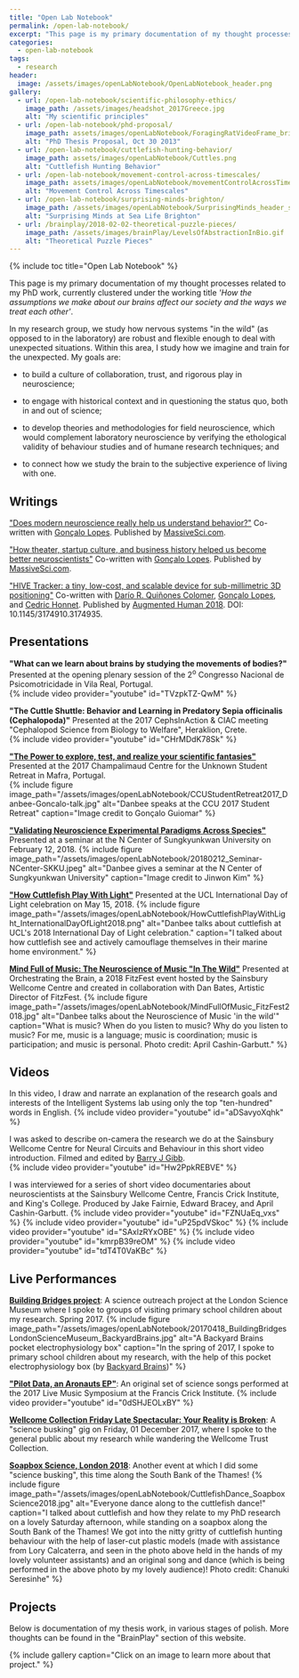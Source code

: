 ```yaml
---
title: "Open Lab Notebook"
permalink: /open-lab-notebook/
excerpt: "This page is my primary documentation of my thought processes related to my PhD work, currently clustered under the working title 'How the assumptions we make about our brains affect our society and the ways we treat each other'."
categories:
  - open-lab-notebook
tags:
  - research
header:
  image: /assets/images/openLabNotebook/OpenLabNotebook_header.png
gallery:
  - url: /open-lab-notebook/scientific-philosophy-ethics/
    image_path: /assets/images/headshot_2017Greece.jpg
    alt: "My scientific principles"
  - url: /open-lab-notebook/phd-proposal/
    image_path: assets/images/openLabNotebook/ForagingRatVideoFrame_bright.png
    alt: "PhD Thesis Proposal, Oct 30 2013"
  - url: /open-lab-notebook/cuttlefish-hunting-behavior/
    image_path: assets/images/openLabNotebook/Cuttles.png
    alt: "Cuttlefish Hunting Behavior"
  - url: /open-lab-notebook/movement-control-across-timescales/
    image_path: assets/images/openLabNotebook/movementControlAcrossTimescales_pilot1.jpg
    alt: "Movement Control Across Timescales"
  - url: /open-lab-notebook/surprising-minds-brighton/
    image_path: /assets/images/openLabNotebook/SurprisingMinds_header_small.png
    alt: "Surprising Minds at Sea Life Brighton"
  - url: /brainplay/2018-02-02-theoretical-puzzle-pieces/
    image_path: /assets/images/brainPlay/LevelsOfAbstractionInBio.gif
    alt: "Theoretical Puzzle Pieces"
---
```

{% include toc title="Open Lab Notebook" %}

This page is my primary documentation of my thought processes related to my PhD work, currently clustered under the working title *'How the assumptions we make about our brains affect our society and the ways we treat each other'*.

In my research group, we study how nervous systems "in the wild" (as opposed to in the laboratory) are robust and flexible enough to deal with unexpected situations. Within this area, I study how we imagine and train for the unexpected. My goals are: 

* to build a culture of collaboration, trust, and rigorous play in neuroscience; 

* to engage with historical context and in questioning the status quo, both in and out of science; 

* to develop theories and methodologies for field neuroscience, which would complement laboratory neuroscience by verifying the ethological validity of behaviour studies and of humane research techniques; and

* to connect how we study the brain to the subjective experience of living with one.

## Writings

["Does modern neuroscience really help us understand behavior?"](https://massivesci.com/articles/neuroscience-behavior-vs-technology/) Co-written with [Gonçalo Lopes](http://neurogears.org/about-us/). Published by [MassiveSci.com](https://massivesci.com/pages/about/).

["How theater, startup culture, and business history helped us become better neuroscientists"](https://massivesci.com/articles/neuroscience-can-learn-from-theater/) Co-written with [Gonçalo Lopes](http://neurogears.org/about-us/). Published by [MassiveSci.com](https://massivesci.com/pages/about/).

["HIVE Tracker: a tiny, low-cost, and scalable device for sub-millimetric 3D positioning"](https://www.researchgate.net/publication/322842913_HIVE_Tracker_a_tiny_low-cost_and_scalable_device_for_sub-millimetric_3D_positioning) Co-written with [Darío R. Quiñones Colomer](https://www.researchgate.net/profile/Dario_R_Colomer), [Gonçalo Lopes](http://neurogears.org/about-us/), and [Cedric Honnet](http://honnet.eu). Published by [Augmented Human 2018](http://www.sigah.org/AH2018/). DOI: 10.1145/3174910.3174935. 

## Presentations

**"What can we learn about brains by studying the movements of bodies?"** Presented at the opening plenary session of the 2<sup>o</sup> Congresso Nacional de Psicomotricidade in Vila Real, Portugal.  
{% include video provider="youtube" id="TVzpkTZ-QwM" %}


**"The Cuttle Shuttle: Behavior and Learning in Predatory Sepia officinalis (Cephalopoda)"** Presented at the 2017 CephsInAction & CIAC meeting "Cephalopod Science from Biology to Welfare", Heraklion, Crete.  
{% include video provider="youtube" id="CHrMDdK78Sk" %}


**["The Power to explore, test, and realize your scientific fantasies"](https://docs.google.com/presentation/d/1DFBbxP-ZavQUYMEbmpesrK9iEtjAFlNhhzzt3jA7duA/edit?usp=sharing)** Presented at the 2017 Champalimaud Centre for the Unknown Student Retreat in Mafra, Portugal.  
{% include figure image_path="/assets/images/openLabNotebook/CCUStudentRetreat2017_Danbee-Goncalo-talk.jpg" alt="Danbee speaks at the CCU 2017 Student Retreat" caption="Image credit to Gonçalo Guiomar" %}

**["Validating Neuroscience Experimental Paradigms Across Species"](http://bit.ly/2EjwHS0)** Presented at a seminar at the N Center of Sungkyunkwan University on February 12, 2018. 
{% include figure image_path="/assets/images/openLabNotebook/20180212_Seminar-NCenter-SKKU.jpeg" alt="Danbee gives a seminar at the N Center of Sungkyunkwan University" caption="Image credit to Jinwon Kim" %}

**["How Cuttlefish Play With Light"](https://docs.google.com/presentation/d/1svSPEyjrzCBNwcwkxoUdiA1Lu476pIDYtxHAgCbnLoE/edit?usp=sharing)** Presented at the UCL International Day of Light celebration on May 15, 2018. 
{% include figure image_path="/assets/images/openLabNotebook/HowCuttlefishPlayWithLight_InternationalDayOfLight2018.png" alt="Danbee talks about cuttlefish at UCL's 2018 International Day of Light celebration." caption="I talked about how cuttlefish see and actively camouflage themselves in their marine home environment." %}

**[Mind Full of Music: The Neuroscience of Music "In The Wild"](https://docs.google.com/presentation/d/1ir7PZBjY3UbBlFqshWBTpID5BYuOaaRuvDsoJzOwMF0/edit?usp=sharing)** Presented at Orchestrating the Brain, a 2018 FitzFest event hosted by the Sainsbury Wellcome Centre and created in collaboration with Dan Bates, Artistic Director of FitzFest. 
{% include figure image_path="/assets/images/openLabNotebook/MindFullOfMusic_FitzFest2018.jpg" alt="Danbee talks about the Neuroscience of Music 'in the wild'" caption="What is music? When do you listen to music? Why do you listen to music? For me, music is a language; music is coordination; music is participation; and music is personal. Photo credit: April Cashin-Garbutt." %}

## Videos

In this video, I draw and narrate an explanation of the research goals and interests of the Intelligent Systems lab using only the top "ten-hundred" words in English. 
{% include video provider="youtube" id="aDSavyoXqhk" %}

I was asked to describe on-camera the research we do at the Sainsbury Wellcome Centre for Neural Circuits and Behaviour in this short video introduction. Filmed and edited by [Barry J Gibb](barryjamesgibb.com).    
{% include video provider="youtube" id="Hw2PpkREBVE" %}

I was interviewed for a series of short video documentaries about neuroscientists at the Sainsbury Wellcome Centre, Francis Crick Institute, and King's College. Produced by Jake Fairnie, Edward Bracey, and April Cashin-Garbutt.
{% include video provider="youtube" id="FZNUaEq_vxs" %}
{% include video provider="youtube" id="uP25pdVSkoc" %}
{% include video provider="youtube" id="SAxlzRYxOBE" %}
{% include video provider="youtube" id="kmrpB39reOM" %}
{% include video provider="youtube" id="tdT4T0VaKBc" %}

## Live Performances

**[Building Bridges project](https://group.sciencemuseum.org.uk/our-work/learning/projects-and-partnerships/building-bridges/)**: A science outreach project at the London Science Museum where I spoke to groups of visiting primary school children about my research. Spring 2017. 
{% include figure image_path="/assets/images/openLabNotebook/20170418_BuildingBridgesLondonScienceMuseum_BackyardBrains.jpg" alt="A Backyard Brains pocket electrophysiology box" caption="In the spring of 2017, I spoke to primary school children about my research, with the help of this pocket electrophysiology box (by [Backyard Brains](https://backyardbrains.com))" %}

**["Pilot Data, an Aronauts EP"](http://www.danbeekim.org/brainplay/2017-09-14-Pilot-Data-Aronauts-EP/)**: An original set of science songs performed at the 2017 Live Music Symposium at the Francis Crick Institute.
{% include video provider="youtube" id="0dSHJEOLxBY" %}

**[Wellcome Collection Friday Late Spectacular: Your Reality is Broken](https://wellcomecollection.org/events/friday-late-spectacular-your-reality-broken)**: A "science busking" gig on Friday, 01 December 2017, where I spoke to the general public about my research while wandering the Wellcome Trust Collection. 

**[Soapbox Science, London 2018](http://soapboxscience.org/soapbox-science-2018-london/)**: Another event at which I did some "science busking", this time along the South Bank of the Thames! 
{% include figure image_path="/assets/images/openLabNotebook/CuttlefishDance_SoapboxScience2018.jpg" alt="Everyone dance along to the cuttlefish dance!" caption="I talked about cuttlefish and how they relate to my PhD research on a lovely Saturday afternoon, while standing on a soapbox along the South Bank of the Thames!  We got into the nitty gritty of cuttlefish hunting behaviour with the help of laser-cut plastic models (made with assistance from Lory Calcaterra, and seen in the photo above held in the hands of my lovely volunteer assistants) and an original song and dance (which is being performed in the above photo by my lovely audience)! Photo credit: Chanuki Seresinhe" %}

## Projects

Below is documentation of my thesis work, in various stages of polish. More thoughts can be found in the "BrainPlay" section of this website. 

{% include gallery caption="Click on an image to learn more about that project." %}
